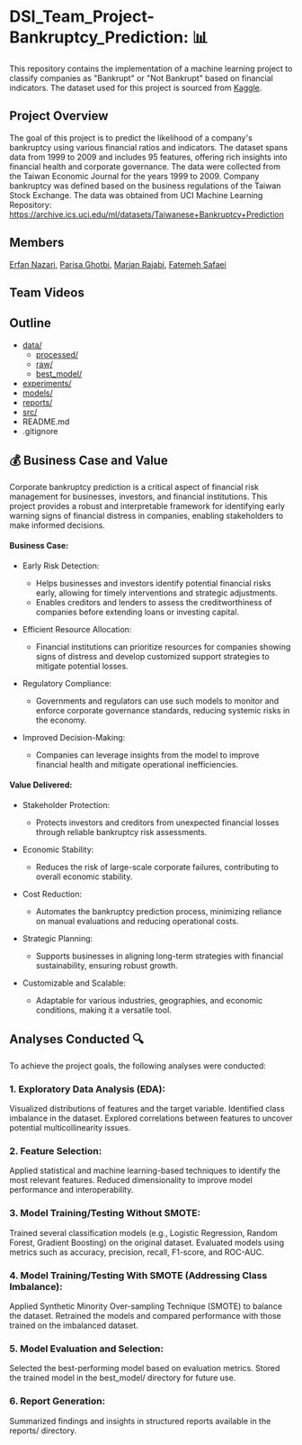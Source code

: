# DSI_Team_Project-Bankruptcy_Prediction: :bar_chart:

This repository contains the implementation of a machine learning project to classify companies as "Bankrupt" or "Not Bankrupt" based on financial indicators. The dataset used for this project is sourced from [Kaggle](https://www.kaggle.com/datasets/fedesoriano/company-bankruptcy-prediction).

## Project Overview
The goal of this project is to predict the likelihood of a company's bankruptcy using various financial ratios and indicators. The dataset spans data from 1999 to 2009 and includes 95 features, offering rich insights into financial health and corporate governance.
The data were collected from the Taiwan Economic Journal for the years 1999 to 2009. Company bankruptcy was defined based on the business regulations of the Taiwan Stock Exchange. The data was obtained from UCI Machine Learning Repository: https://archive.ics.uci.edu/ml/datasets/Taiwanese+Bankruptcy+Prediction



## Members
[Erfan Nazari](https://github.com/Erfan-Nazari), [Parisa Ghotbi](https://github.com/Parisaghotbi), [Marjan Rajabi](https://github.com/marjanrajabi437), [Fatemeh Safaei](https://github.com/Safaei-Fatemeh)


## Team Videos



## Outline

- [data/](https://github.com/Erfan-Nazari/DSI_Team_Project-Bankruptcy_Prediction/tree/main/data)
  - [processed/](https://github.com/Erfan-Nazari/DSI_Team_Project-Bankruptcy_Prediction/tree/main/data/processed)
  - [raw/](https://github.com/Erfan-Nazari/DSI_Team_Project-Bankruptcy_Prediction/tree/main/data/raw)
  - [best_model/](https://github.com/Erfan-Nazari/DSI_Team_Project-Bankruptcy_Prediction/tree/main/data/best_model)
- [experiments/](https://github.com/Erfan-Nazari/DSI_Team_Project-Bankruptcy_Prediction/tree/main/experiments)
- [models/](models)
- [reports/](reports)
- [src/](src)
- README.md
- .gitignore



## :moneybag: Business Case and Value

Corporate bankruptcy prediction is a critical aspect of financial risk management for businesses, investors, and financial institutions. This project provides a robust and interpretable framework for identifying early warning signs of financial distress in companies, enabling stakeholders to make informed decisions.





#### Business Case:

- Early Risk Detection:

  - Helps businesses and investors identify potential financial risks early, allowing for timely interventions and strategic adjustments.
  - Enables creditors and lenders to assess the creditworthiness of companies before extending loans or investing capital.

- Efficient Resource Allocation:

  - Financial institutions can prioritize resources for companies showing signs of distress and develop customized support strategies to mitigate potential losses.

- Regulatory Compliance:

  - Governments and regulators can use such models to monitor and enforce corporate governance standards, reducing systemic risks in the economy.

- Improved Decision-Making:

  - Companies can leverage insights from the model to improve financial health and mitigate operational inefficiencies.

#### Value Delivered: 

- Stakeholder Protection:

  - Protects investors and creditors from unexpected financial losses through reliable bankruptcy risk assessments.

- Economic Stability:

  - Reduces the risk of large-scale corporate failures, contributing to overall economic stability.

- Cost Reduction:

  - Automates the bankruptcy prediction process, minimizing reliance on manual evaluations and reducing operational costs.

- Strategic Planning:

  - Supports businesses in aligning long-term strategies with financial sustainability, ensuring robust growth.

- Customizable and Scalable:

  - Adaptable for various industries, geographies, and economic conditions, making it a versatile tool.

## Analyses Conducted :mag:

To achieve the project goals, the following analyses were conducted:

### 1. Exploratory Data Analysis (EDA):

Visualized distributions of features and the target variable.
Identified class imbalance in the dataset.
Explored correlations between features to uncover potential multicollinearity issues.

### 2. Feature Selection:

Applied statistical and machine learning-based techniques to identify the most relevant features.
Reduced dimensionality to improve model performance and interoperability.

### 3. Model Training/Testing Without SMOTE:

Trained several classification models (e.g., Logistic Regression, Random Forest, Gradient Boosting) on the original dataset.
Evaluated models using metrics such as accuracy, precision, recall, F1-score, and ROC-AUC.

### 4. Model Training/Testing With SMOTE (Addressing Class Imbalance):

Applied Synthetic Minority Over-sampling Technique (SMOTE) to balance the dataset.
Retrained the models and compared performance with those trained on the imbalanced dataset.

### 5. Model Evaluation and Selection:

Selected the best-performing model based on evaluation metrics.
Stored the trained model in the best_model/ directory for future use.

### 6. Report Generation:

Summarized findings and insights in structured reports available in the reports/ directory.

